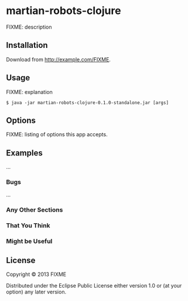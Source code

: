 # martian-robots-clojure

FIXME: description

## Installation

Download from http://example.com/FIXME.

## Usage

FIXME: explanation

    $ java -jar martian-robots-clojure-0.1.0-standalone.jar [args]

## Options

FIXME: listing of options this app accepts.

## Examples

...

### Bugs

...

### Any Other Sections
### That You Think
### Might be Useful

## License

Copyright © 2013 FIXME

Distributed under the Eclipse Public License either version 1.0 or (at
your option) any later version.
